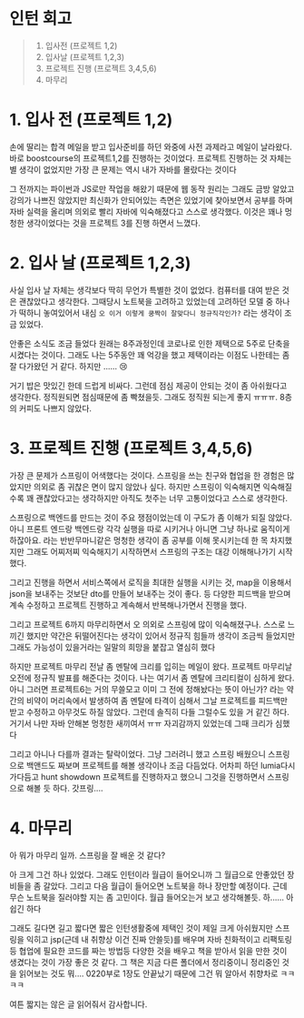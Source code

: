 # 인턴 회고

> 1. 입사전 (프로젝트 1,2)
> 2. 입사날 (프로젝트 1,2,3)
> 3. 프로젝트 진행 (프로젝트 3,4,5,6)
> 4. 마무리

# 1. 입사 전 (프로젝트 1,2)

손에 딸리는 합격 메일을 받고 입사준비를 하던 와중에 사전 과제라고 메일이 날라왔다. 바로 boostcourse의 프로젝트1,2를 진행하는 것이었다. 프로젝트 진행하는 것 자체는 별 생각이 없었지만 가장 큰 문제는 역시 내가 자바를 몰랐다는 것이다

그 전까지는 파이썬과 JS로만 작업을 해왔기 때문에 웹 동작 원리는 그래도 금방 알았고 강의가 나쁘진 않았지만 최신화가 안되어있는 측면은 있었기에 찾아보면서 공부를 하며 자바 실력을 올리며 의외로 빨리 자바에 익숙해졌다고 스스로 생각했다. 이것은 꽤나 멍청한 생각이었다는 것을 프로젝트 3를 진행 하면서 느꼈다.

# 2. 입사 날 (프로젝트 1,2,3)

사실 입사 날 자체는 생각보다 딱히 무언가 특별한 것이 없었다. 컴퓨터를 대여 받은 것은 괜찮았다고 생각한다. 그때당시 노트북을 고려하고 있었는데 고려하던 모델 중 하나가 떡하니 놓여있어서 내심 `오 이거 이렇게 쿵짝이 잘맞다니 정규직각인가?` 라는 생각이 조금 있었다.

안좋은 소식도 조금 들었다 원래는 8주과정인데 코로나로 인한 제택으로 5주로 단축을 시켰다는 것이다. 그래도 나는 5주동안 꽤 억강을 했고 제택이라는 이점도 나한테는 좀 잘 다가왔던 거 같다. 하지만 ...... :cry:

거기 밥은 맛있긴 한데 드럽게 비싸다. 그런데 점심 제공이 안되는 것이 좀 아쉬웠다고 생각한다. 정직원되면 점심때문에 좀 빡쳤을듯. 그래도 정직원 되는게 좋지 ㅠㅠㅠ. 8층의 커피도 나쁘지 않았다.

# 3. 프로젝트 진행 (프로젝트 3,4,5,6)

가장 큰 문제가 스프링이 어색했다는 것이다. 스프링을 쓰는 친구와 협업을 한 경험은 많았지만 의외로 좀 귀찮은 면이 많지 않았나 싶다. 하지만 스프링이 익숙해지면 익숙해질 수록 꽤 괜찮았다고는 생각하지만 아직도 첫주는 너무 고통이었다고 스스로 생각한다.

스프링으로 백엔드를 만드는 것이 주요 쟁점이었는데 이 구도가 좀 이해가 되질 않았다. 아니 프론트 엔드랑 백엔드랑 각각 실행을 따로 시키거나 아니면 그냥 하나로 움직이게 하잖아요. 라는 반반무마니같은 멍청한 생각이 좀 공부를 이해 못시키는데 한 목 차지했지만 그래도 어찌저찌 익숙해지기 시작하면서 스프링의 구조는 대강 이해해나가기 시작했다.

그리고 진행을 하면서 서비스쪽에서 로직을 최대한 실행을 시키는 것, map을 이용해서 json을 보내주는 것보단 dto를 만들어 보내주는 것이 좋다. 등 다양한 피드백을 받으며 계속 수정하고 프로젝트 진행하고 계속해서 반복해나가면서 진행을 했다.

그리고 프로젝트 6까지 마무리하면서 오 의외로 스프링에 많이 익숙해졌구나. 스스로 느끼긴 했지만 약간은 뒤떨어진다는 생각이 있어서 정규직 힘들까 생각이 조금씩 들었지만 그래도 가능성이 있을거라는 일말의 희망을 붙잡고 열심히 했다

하지만 프로젝트 마무리 전날 좀 멘탈에 크리를 입히는 메일이 왔다. 프로젝트 마무리날 오전에 정규직 발표를 해준다는 것이다. 나는 여기서 좀 멘탈에 크리티컬이 심하게 왔다. 아니 그러면 프로젝트6는 거의 무쓸모고 이미 그 전에 정해놨다는 뜻이 아닌가? 라는 약간의 비약이 머리속에서 발생하여 좀 멘탈에 타격이 심해서 그날 프로젝트를 피드백만 받고 수정하고 아무것도 하질 않았다. 그런데 솔직히 다들 그럴수도 있을 거 같긴 하다. 거기서 나만 자바 안해본 멍청한 새끼여서 ㅠㅠ 자괴감까지 있었는데 그때 크리가 심했다

그리고 아니나 다를까 결과는 탈락이었다. 그냥 그러려니 했고 스프링 배웠으니 스프링으로 백앤드도 짜보며 프로젝트를 해볼 생각이나 조금 다듬었다. 어차피 하던 lumia다시 가다듬고 hunt showdown 프로젝트를 진행하자고 했으니 그것을 진행하면서 스프링으로 해볼 듯 하다. 갓프링....

# 4. 마무리

아 뭐가 마무리 일까. 스프링을 잘 배운 것 같다?

아 크게 그건 하나 있었다. 그래도 인턴이라 월급이 들어오니까 그 월급으로 안좋았던 장비들을 좀 갈았다. 그리고 다음 월급이 들어오면 노트북을 하나 장만할 예정이다. 근데 무슨 노트북을 질러야할 지는 좀 고민이다. 월급 들어오는거 보고 생각해볼듯. 하...... 아쉽긴 하다

그래도 길다면 길고 짧다면 짧은 인턴생활중에 제택인 것이 제일 크게 아쉬웠지만 스프링을 익히고 jsp(근데 내 취향상 이건 진짜 안쓸듯)를 배우며 자바 친화적이고 리팩토링등 협업에 필요한 코드를 짜는 방법등 다양한 것을 배우고 책을 받아서 읽을 만한 것이 생겼다는 것이 가장 좋은 것 같다. 그 책은 지금 다른 폴더에서 정리중이니 정리중인 것을 읽어보는 것도 뭐.... 0220부로 1장도 안끝났기 때문에 그건 뭐 알아서 취향차로 ㅋㅋㅋㅋ

여튼 짧지는 않은 글 읽어줘서 감사합니다.
